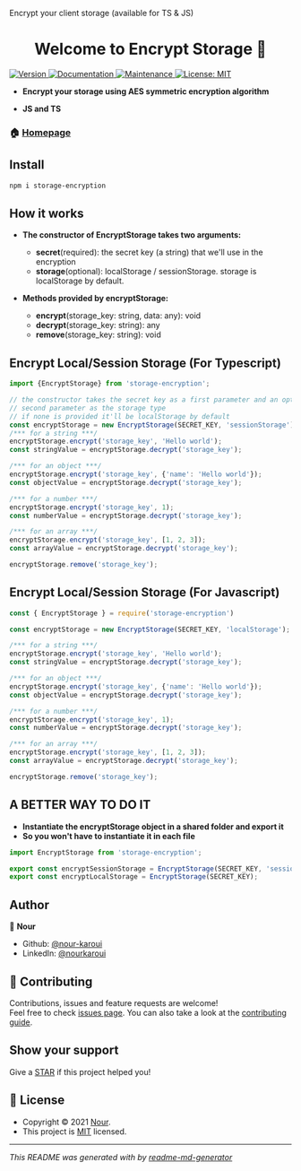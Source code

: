 Encrypt your client storage (available for TS & JS)

<h1 align="center">Welcome to Encrypt Storage 👋</h1>
<p>
  <a href="https://www.npmjs.com/package/storage-encryption" target="_blank">
    <img alt="Version" src="https://img.shields.io/npm/v/storage-encryption.svg">
  </a>
  <a href="https://github.com/nour-karoui/encrypt-storage#readme" target="_blank">
    <img alt="Documentation" src="https://img.shields.io/badge/documentation-yes-brightgreen.svg" />
  </a>
  <a href="https://github.com/nour-karoui/encrypt-storage/graphs/commit-activity" target="_blank">
    <img alt="Maintenance" src="https://img.shields.io/badge/Maintained%3F-yes-green.svg" />
  </a>
  <a href="https://github.com/nour-karoui/encrypt-storage/blob/master/LICENSE" target="_blank">
    <img alt="License: MIT" src="https://img.shields.io/github/license/bishkou/password-pwnd" />
  </a>
</p>

* **Encrypt your storage using AES symmetric encryption algorithm**

* **JS and TS**


### 🏠 [Homepage](https://github.com/nour-karoui/encrypt-storage)

## Install

```sh
npm i storage-encryption
```

## How it works

* **The constructor of EncryptStorage takes two arguments:**
    * **secret**(required): the secret key (a string) that we'll use in the encryption
    * **storage**(optional): localStorage / sessionStorage.
     storage is localStorage by default.
     
* **Methods provided by encryptStorage:**
    * **encrypt**(storage_key: string, data: any): void
    * **decrypt**(storage_key: string): any
    * **remove**(storage_key: string): void
    

## Encrypt Local/Session Storage (For Typescript)

```ts
import {EncryptStorage} from 'storage-encryption';

// the constructor takes the secret key as a first parameter and an optional
// second parameter as the storage type
// if none is provided it'll be localStorage by default
const encryptStorage = new EncryptStorage(SECRET_KEY, 'sessionStorage');
/*** for a string ***/
encryptStorage.encrypt('storage_key', 'Hello world');
const stringValue = encryptStorage.decrypt('storage_key');

/*** for an object ***/
encryptStorage.encrypt('storage_key', {'name': 'Hello world'});
const objectValue = encryptStorage.decrypt('storage_key');

/*** for a number ***/
encryptStorage.encrypt('storage_key', 1);
const numberValue = encryptStorage.decrypt('storage_key');

/*** for an array ***/
encryptStorage.encrypt('storage_key', [1, 2, 3]);
const arrayValue = encryptStorage.decrypt('storage_key');

encryptStorage.remove('storage_key'); 
```

## Encrypt Local/Session Storage (For Javascript)
```js
const { EncryptStorage } = require('storage-encryption')

const encryptStorage = new EncryptStorage(SECRET_KEY, 'localStorage');

/*** for a string ***/
encryptStorage.encrypt('storage_key', 'Hello world');
const stringValue = encryptStorage.decrypt('storage_key');

/*** for an object ***/
encryptStorage.encrypt('storage_key', {'name': 'Hello world'});
const objectValue = encryptStorage.decrypt('storage_key');

/*** for a number ***/
encryptStorage.encrypt('storage_key', 1);
const numberValue = encryptStorage.decrypt('storage_key');

/*** for an array ***/
encryptStorage.encrypt('storage_key', [1, 2, 3]);
const arrayValue = encryptStorage.decrypt('storage_key');

encryptStorage.remove('storage_key'); 
```

## A BETTER WAY TO DO IT
* **Instantiate the encryptStorage object in a shared folder and export it**
* **So you won't have to instantiate it in each file**

````ts
import EncryptStorage from 'storage-encryption';

export const encryptSessionStorage = EncryptStorage(SECRET_KEY, 'sessionStorage');
export const encryptLocalStorage = EncryptStorage(SECRET_KEY);

````
## Author

👤 **Nour**

* Github: [@nour-karoui](https://github.com/nour-karoui)
* LinkedIn: [@nourkaroui](https://www.linkedin.com/in/nourkaroui/)

## 🤝 Contributing

Contributions, issues and feature requests are welcome!<br />Feel free to check [issues page](https://github.com/nour-karoui/encrypt-storage/issues). You can also take a look at the [contributing guide](https://github.com/nour-karoui/encrypt-storage/blob/master/CONTRIBUTING.md).

## Show your support

Give a [STAR](https://github.com/nour-karoui/encrypt-storage) if this project helped you!

## 📝 License

* Copyright © 2021 [Nour](https://github.com/nour-karoui).
* This project is [MIT](https://github.com/nour-karoui/encrypt-storage/blob/master/LICENSE) licensed.

***
_This README was generated with by [readme-md-generator](https://github.com/kefranabg/readme-md-generator)_
